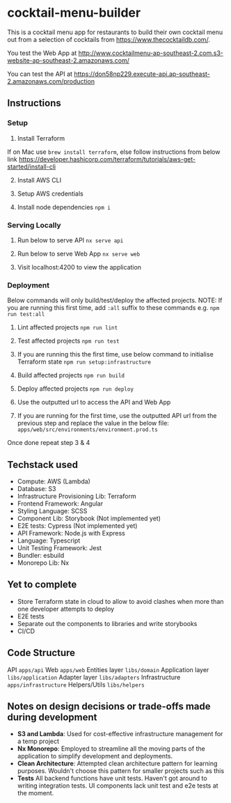 # cocktail-menu-builder

This is a cocktail menu app for restaurants to build their own cocktail menu out from a selection of cocktails from https://www.thecocktaildb.com/.

You test the Web App at
http://www.cocktailmenu-ap-southeast-2.com.s3-website-ap-southeast-2.amazonaws.com/

You can test the API at
https://don58np229.execute-api.ap-southeast-2.amazonaws.com/production

## Instructions

### Setup

1. Install Terraform

If on Mac use `brew install terraform`, else follow instructions from below link
https://developer.hashicorp.com/terraform/tutorials/aws-get-started/install-cli

2. Install AWS CLI

3. Setup AWS credentials

4. Install node dependencies `npm i`

### Serving Locally

1. Run below to serve API
`nx serve api`

2. Run below to serve Web App
`nx serve web`

3. Visit localhost:4200 to view the application

### Deployment

Below commands will only build/test/deploy the affected projects. 
NOTE: If you are running this first time, add `:all` suffix to these commands e.g. `npm run test:all`

1. Lint affected projects
   `npm run lint`

2. Test affected projects
   `npm run test`

3. If you are running this the first time, use below command to initialise Terraform state
   `npm run setup:infrastructure`

3. Build affected projects
   `npm run build`

4. Deploy affected projects
   `npm run deploy`

5. Use the outputted url to access the API and Web App

6. If you are running for the first time, use the outputted API url from the previous step and replace the value in the below file:
`apps/web/src/environments/environment.prod.ts`

Once done repeat step 3 & 4

## Techstack used

- Compute: AWS (Lambda)
- Database: S3
- Infrastructure Provisioning Lib: Terraform
- Frontend Framework: Angular
- Styling Language: SCSS
- Component Lib: Storybook (Not implemented yet)
- E2E tests: Cypress (Not implemented yet)
- API Framework: Node.js with Express
- Language: Typescript
- Unit Testing Framework: Jest
- Bundler: esbuild
- Monorepo Lib: Nx

## Yet to complete

- Store Terraform state in cloud to allow to avoid clashes when more than one developer attempts to deploy
- E2E tests
- Separate out the components to libraries and write storybooks
- CI/CD

## Code Structure

API `apps/api`
Web `apps/web`
Entities layer `libs/domain`
Application layer `libs/application`
Adapter layer `libs/adapters`
Infrastructure `apps/infrastructure`
Helpers/Utils `libs/helpers`

## Notes on design decisions or trade-offs made during development
- **S3 and Lambda**:  Used for cost-effective infrastructure management for a temp project
- **Nx Monorepo**: Employed to streamline all the moving parts of the application to simplify development and deployments.
- **Clean Architecture**: Attempted clean architecture pattern for learning purposes. Wouldn't choose this pattern for smaller projects such as this
- **Tests** All backend functions have unit tests. Haven't got around to writing integration tests. UI components lack unit test and e2e tests at the moment.

